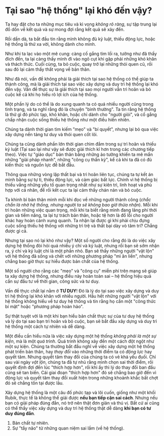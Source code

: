 # Tại sao "hệ thống" lại khó đến vậy?

Ta hay đặt cho ta những mục tiêu và kì vọng *không rõ ràng*, sự tập trung lại đồ dồn về kết quả và sự mong đợi rằng kết quả sẽ xảy đến.

Rồi dần dà, ta bắt đầu tin rằng mình không đủ kỷ luật, thiếu động lực, hoặc hệ thống là thứ xa vời, không dành cho mình.

Như khi ta lạc vào một mê cung: càng cố gắng tìm lối ra, tưởng như đã thấy đích đến, ta lại càng thấy mình đi vào ngõ cụt khi gặp phải những khó khăn và thách thức. Cuối cùng, ta bỏ cuộc, quay trở lại những thói quen cũ, rồi sau đó lại cảm thấy thất vọng về bản thân.

Như đã nói, vấn đề không phải là giải thích tại sao hệ thống có thể giúp ta thành công, mà là giải thích tại sao việc xây dựng và duy trì hệ thống lại khó đến vậy. Vấn đề thực sự là giải thích tại sao mọi người vẫn trì hoãn và bỏ cuộc kể cả khi họ hiểu rõ lợi ích của hệ thống. 

Một phần lý do có thể là do xung quanh ta có quá nhiều người cũng trong tình trạng, và ta nghĩ rằng đó là chuyện "bình thường". Ta tin rằng hệ thống là thứ gì đó phức tạp, khó khăn, hoặc chỉ dành cho "người giỏi", và cố gắng chấp nhận cuộc sống thiếu hệ thống như một điều hiển nhiên. 

Chúng ta dành thời gian tìm kiếm "mẹo" và "bí quyết", nhưng lại bỏ qua việc xây dựng nền tảng tư duy và thói quen cốt lõi.

Chúng ta cũng dành phần lớn thời gian chìm đắm trong sự trì hoãn và thiếu kỷ luật (Tại sao lại như vậy sẽ được giải thích kĩ hơn trong các chương tiếp theo). Việc tự "giáo dục" bản thân bằng những ảo tưởng khiến ta mê mẩn những "giải pháp nhanh", những "công cụ thần kỳ", kể cả khi ta đã có đủ kiến thức và nguồn lực để bắt đầu. 

Thông qua những vòng lặp thất bại và trì hoãn liên tục, chúng ta tự kết án mình bằng sự tự ti, thiếu động lực, và cảm giác bất lực. Chính vì hệ thống bị thiếu vắng những yếu tố quan trọng nhất như sự kiên trì, linh hoạt và phù hợp với cá nhân, để rồi kết cục ta lại cảm thấy chán nản và bỏ cuộc.

Ta khinh bỉ bản thân mình mỗi khi đọc về những người thành công (*chắc chắn là nhờ hệ thống, nhưng người ta sẽ không bao giờ thừa nhận*). Mỗi khi trì hoãn những việc quan trọng, mỗi khi ta biết rằng mình đang lãng phí thời gian và tiềm năng, ta lại tự trách bản thân, hoặc tệ hơn là đổ lỗi cho người khác hay hoàn cảnh xung quanh. Ta nhận lại được gì khi phải chịu đựng cuộc sống thiếu hệ thống với những trì trệ và thất bại dày vò tâm trí? Chẳng được gì cả.

Nhưng tại sao nó lại khó như vậy? Một số người cho rằng đó là do việc xây dựng hệ thống đòi hỏi quá nhiều ý chí và kỷ luật, nhưng rồi bạn sẽ sớm nhận ra, ý chí và kỷ luật chỉ là một phần nhỏ. Bạn sẽ thấy những người "vật lộn" với hệ thống đã sống và chết với những phương pháp "mì ăn liền", nhưng chẳng bao giờ thực sự hiểu được bản chất của hệ thống.

Một số người cho rằng các "mẹo" và "công cụ" miễn phí trên mạng sẽ giúp ta xây dựng hệ thống, nhưng điều này hoàn toàn sai – hệ thống hiệu quả cần sự đầu tư về thời gian, công sức và tư duy.

Vấn đề thực chất lại nằm ở **TƯ DUY**! Đó là lý do tại sao việc xây dựng và duy trì hệ thống lại khó khăn với nhiều người. Hầu hết những người "vật lộn" với hệ thống không hiểu về tư duy hệ thống và tin rằng họ cần một "công thức bí mật" hoặc "phương pháp hoàn hảo".

Sự thật tuyệt vời là một khi bạn hiểu bản chất thực sự của tư duy hệ thống và lý do tại sao bạn trì hoãn và bỏ cuộc, bạn sẽ bắt đầu xây dựng và duy trì hệ thống một cách tự nhiên và dễ dàng. 

Một điều cần hiểu nữa là việc xây dựng một hệ thống *không phải là một sự kiện*, mà là một *quá trình*. Quá trinh không xảy đến một cách đột ngột như một sự kiện. Chúng ta thường bắt đầu nghĩ về việc xây dựng một hệ thống phát triển bản thân, hay *thay đổi* vào những thời điểm ta có *động lực* hay quyết tâm. Nhưng quyết tâm thay đổi của chúng ta có vẻ khá yếu đuối. Chỉ sau vài ngày *vật lộn*, chúng ta đã tự nhủ rằng mình chọn sai thời điểm, rồi quyết định đợi đến lúc "thích hợp hơn", rồi khi ấy thì lý do thay đổi ban đầu cũng sẽ tan biến. Cái giai đoạn "thích hợp hơn" đó sẽ chẳng bao giờ đến vì động lực và quyết tâm thay đổi xuất hiện trong những khoảnh khắc bất chợt đó sẽ chẳng tồn tại được lâu.

Xây dựng hệ thống là một câu đố phức tạp và lôi cuốn, giống như một khối Rubik, thực tế là không thể giải được **nếu bạn tiếp cận sai cách**. Nhưng nếu bạn có giải pháp đúng đắn, nó trở nên thật đơn giản và thú vị. Bất cứ ai cũng có thể thấy việc xây dựng và duy trì hệ thống thật dễ dàng **khi bạn có tư duy đúng đắn**.

1. Bản chất tự nhiên.
2. Sự "tẩy não" từ những quan niệm sai lầm (về hệ thống). 
